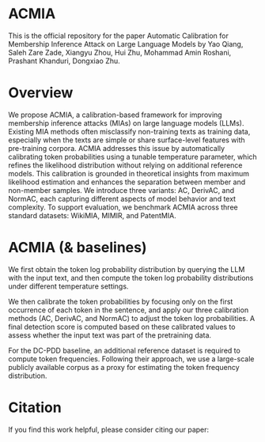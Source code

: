 # ACMIA
This is the official repository for the paper Automatic Calibration for Membership Inference Attack on Large Language Models by Yao Qiang, Saleh Zare Zade, Xiangyu Zhou, Hui Zhu, Mohammad Amin Roshani, Prashant Khanduri, Dongxiao Zhu.
# Overview
We propose ACMIA, a calibration-based framework for improving membership inference attacks (MIAs) on large language models (LLMs). Existing MIA methods often misclassify non-training texts as training data, especially when the texts are simple or share surface-level features with pre-training corpora. ACMIA addresses this issue by automatically calibrating token probabilities using a tunable temperature parameter, which refines the likelihood distribution without relying on additional reference models. This calibration is grounded in theoretical insights from maximum likelihood estimation and enhances the separation between member and non-member samples. We introduce three variants: AC, DerivAC, and NormAC, each capturing different aspects of model behavior and text complexity. To support evaluation, we benchmark ACMIA across three standard datasets: WikiMIA, MIMIR, and PatentMIA.
# ACMIA (& baselines)
We first obtain the token log probability distribution by querying the LLM with the input text, and then compute the token log probability distributions under different temperature settings.

We then calibrate the token probabilities by focusing only on the first occurrence of each token in the sentence, and apply our three calibration methods (AC, DerivAC, and NormAC) to adjust the token log probabilities. A final detection score is computed based on these calibrated values to assess whether the input text was part of the pretraining data.

For the DC-PDD baseline, an additional reference dataset is required to compute token frequencies. Following their approach, we use a large-scale publicly available corpus as a proxy for estimating the token frequency distribution.
# Citation
If you find this work helpful, please consider citing our paper:
